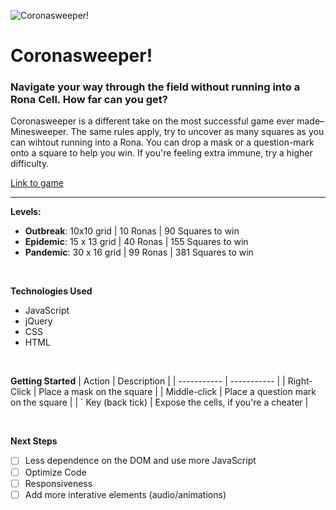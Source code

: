 ![Coronasweeper!](https://i.imgur.com/HBeEzdx.gif)

# Coronasweeper!
### Navigate your way through the field without running into a Rona Cell. How far can you get?
Coronasweeper is a different take on the most successful game ever made–Minesweeper. The same rules apply, try to uncover as many squares as you can wihtout running into a Rona. You can drop a mask or a question-mark onto a square to help you win. If you're feeling extra immune, try a higher difficulty.

[Link to game](https://audarbe.github.io/minesweeper/)

---

**Levels:**

- **Outbreak**: 10x10 grid | 10 Ronas | 90 Squares to win
- **Epidemic**: 15 x 13 grid | 40 Ronas | 155 Squares to win
- **Pandemic**: 30 x 16 grid | 99 Ronas | 381 Squares to win

<br>

**Technologies Used**
- JavaScript
- jQuery
- CSS
- HTML

<br>

**Getting Started**
| Action | Description |
| ----------- | ----------- |
| Right-Click | Place a mask on the square |
| Middle-click | Place a question mark on the square |
| ` Key (back tick) | Expose the cells, if you're a cheater |

<br>

**Next Steps**

- [ ] Less dependence on the DOM and use more JavaScript
- [ ] Optimize Code
- [ ] Responsiveness
- [ ] Add more interative elements (audio/animations)